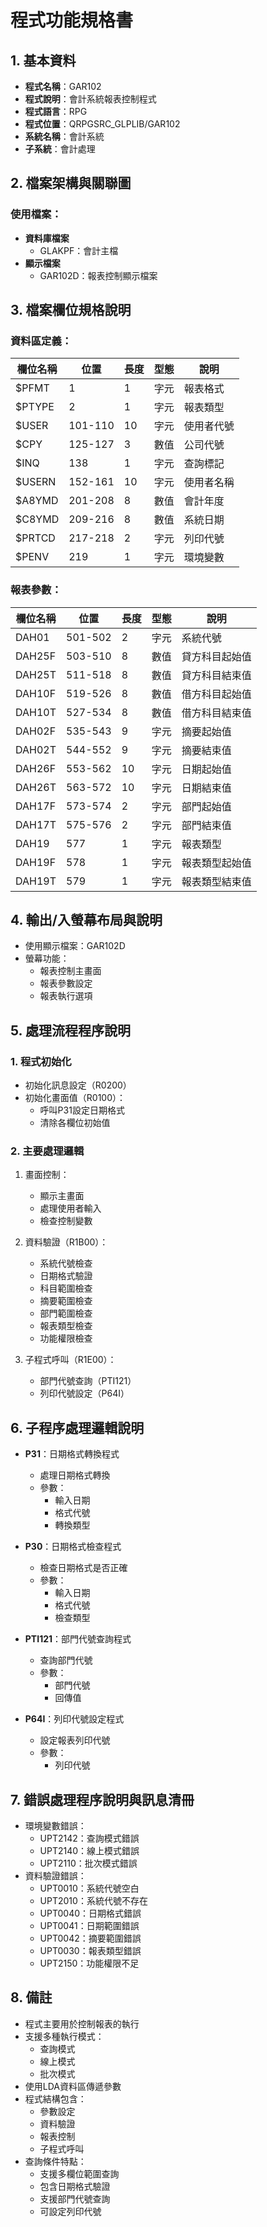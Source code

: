 # 程式功能規格書

## 1. 基本資料
- **程式名稱**：GAR102
- **程式說明**：會計系統報表控制程式
- **程式語言**：RPG
- **程式位置**：QRPGSRC_GLPLIB/GAR102
- **系統名稱**：會計系統
- **子系統**：會計處理

## 2. 檔案架構與關聯圖
### 使用檔案：
- **資料庫檔案**
  - GLAKPF：會計主檔
- **顯示檔案**
  - GAR102D：報表控制顯示檔案

## 3. 檔案欄位規格說明
### 資料區定義：
| 欄位名稱 | 位置 | 長度 | 型態 | 說明 |
|---------|------|------|------|------|
| $PFMT | 1 | 1 | 字元 | 報表格式 |
| $PTYPE | 2 | 1 | 字元 | 報表類型 |
| $USER | 101-110 | 10 | 字元 | 使用者代號 |
| $CPY | 125-127 | 3 | 數值 | 公司代號 |
| $INQ | 138 | 1 | 字元 | 查詢標記 |
| $USERN | 152-161 | 10 | 字元 | 使用者名稱 |
| $A8YMD | 201-208 | 8 | 數值 | 會計年度 |
| $C8YMD | 209-216 | 8 | 數值 | 系統日期 |
| $PRTCD | 217-218 | 2 | 字元 | 列印代號 |
| $PENV | 219 | 1 | 字元 | 環境變數 |

### 報表參數：
| 欄位名稱 | 位置 | 長度 | 型態 | 說明 |
|---------|------|------|------|------|
| DAH01 | 501-502 | 2 | 字元 | 系統代號 |
| DAH25F | 503-510 | 8 | 數值 | 貸方科目起始值 |
| DAH25T | 511-518 | 8 | 數值 | 貸方科目結束值 |
| DAH10F | 519-526 | 8 | 數值 | 借方科目起始值 |
| DAH10T | 527-534 | 8 | 數值 | 借方科目結束值 |
| DAH02F | 535-543 | 9 | 字元 | 摘要起始值 |
| DAH02T | 544-552 | 9 | 字元 | 摘要結束值 |
| DAH26F | 553-562 | 10 | 字元 | 日期起始值 |
| DAH26T | 563-572 | 10 | 字元 | 日期結束值 |
| DAH17F | 573-574 | 2 | 字元 | 部門起始值 |
| DAH17T | 575-576 | 2 | 字元 | 部門結束值 |
| DAH19 | 577 | 1 | 字元 | 報表類型 |
| DAH19F | 578 | 1 | 字元 | 報表類型起始值 |
| DAH19T | 579 | 1 | 字元 | 報表類型結束值 |

## 4. 輸出/入螢幕布局與說明
- 使用顯示檔案：GAR102D
- 螢幕功能：
  * 報表控制主畫面
  * 報表參數設定
  * 報表執行選項

## 5. 處理流程程序說明
### 1. 程式初始化
- 初始化訊息設定（R0200）
- 初始化畫面值（R0100）：
  * 呼叫P31設定日期格式
  * 清除各欄位初始值

### 2. 主要處理邏輯
1. 畫面控制：
   - 顯示主畫面
   - 處理使用者輸入
   - 檢查控制變數

2. 資料驗證（R1B00）：
   - 系統代號檢查
   - 日期格式驗證
   - 科目範圍檢查
   - 摘要範圍檢查
   - 部門範圍檢查
   - 報表類型檢查
   - 功能權限檢查

3. 子程式呼叫（R1E00）：
   - 部門代號查詢（PTI121）
   - 列印代號設定（P64I）

## 6. 子程序處理邏輯說明
- **P31**：日期格式轉換程式
  * 處理日期格式轉換
  * 參數：
    - 輸入日期
    - 格式代號
    - 轉換類型

- **P30**：日期格式檢查程式
  * 檢查日期格式是否正確
  * 參數：
    - 輸入日期
    - 格式代號
    - 檢查類型

- **PTI121**：部門代號查詢程式
  * 查詢部門代號
  * 參數：
    - 部門代號
    - 回傳值

- **P64I**：列印代號設定程式
  * 設定報表列印代號
  * 參數：
    - 列印代號

## 7. 錯誤處理程序說明與訊息清冊
- 環境變數錯誤：
  * UPT2142：查詢模式錯誤
  * UPT2140：線上模式錯誤
  * UPT2110：批次模式錯誤
- 資料驗證錯誤：
  * UPT0010：系統代號空白
  * UPT2010：系統代號不存在
  * UPT0040：日期格式錯誤
  * UPT0041：日期範圍錯誤
  * UPT0042：摘要範圍錯誤
  * UPT0030：報表類型錯誤
  * UPT2150：功能權限不足

## 8. 備註
- 程式主要用於控制報表的執行
- 支援多種執行模式：
  * 查詢模式
  * 線上模式
  * 批次模式
- 使用LDA資料區傳遞參數
- 程式結構包含：
  * 參數設定
  * 資料驗證
  * 報表控制
  * 子程式呼叫
- 查詢條件特點：
  * 支援多欄位範圍查詢
  * 包含日期格式驗證
  * 支援部門代號查詢
  * 可設定列印代號 